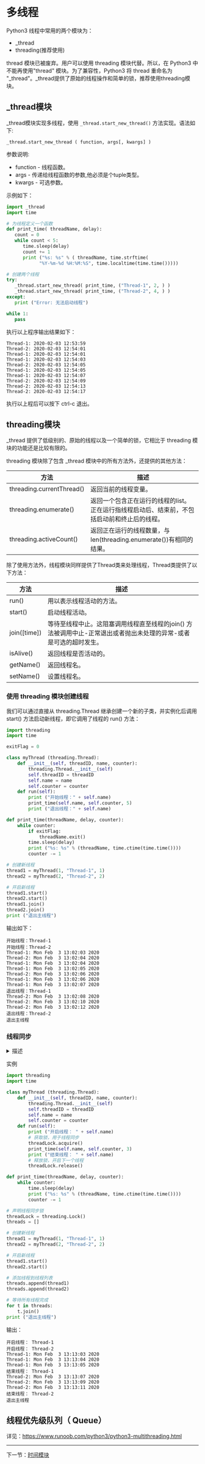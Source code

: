 # 多线程

Python3 线程中常用的两个模块为：

- _thread
- threading(推荐使用)

thread 模块已被废弃。用户可以使用 threading 模块代替。所以，在 Python3 中不能再使用"thread" 模块。为了兼容性，Python3 将 thread 重命名为 "_thread"。_thread提供了原始的线程操作和简单的锁，推荐使用threading模块。

## _thread模块

_thread模块实现多线程，使用 `_thread.start_new_thread()` 方法实现。语法如下:

`_thread.start_new_thread ( function, args[, kwargs] )`

参数说明:

- function - 线程函数。
- args - 传递给线程函数的参数,他必须是个tuple类型。
- kwargs - 可选参数。

示例如下：

```py
import _thread
import time

# 为线程定义一个函数
def print_time( threadName, delay):
   count = 0
   while count < 5:
      time.sleep(delay)
      count += 1
      print ("%s: %s" % ( threadName, time.strftime(
            "%Y-%m-%d %H:%M:%S", time.localtime(time.time()))))

# 创建两个线程
try:
   _thread.start_new_thread( print_time, ("Thread-1", 2, ) )
   _thread.start_new_thread( print_time, ("Thread-2", 4, ) )
except:
   print ("Error: 无法启动线程")

while 1:
   pass
```

执行以上程序输出结果如下：

```
Thread-1: 2020-02-03 12:53:59
Thread-2: 2020-02-03 12:54:01
Thread-1: 2020-02-03 12:54:01
Thread-1: 2020-02-03 12:54:03
Thread-2: 2020-02-03 12:54:05
Thread-1: 2020-02-03 12:54:05
Thread-1: 2020-02-03 12:54:07
Thread-2: 2020-02-03 12:54:09
Thread-2: 2020-02-03 12:54:13
Thread-2: 2020-02-03 12:54:17
```

执行以上程后可以按下 ctrl-c 退出。

## threading模块

_thread 提供了低级别的、原始的线程以及一个简单的锁，它相比于 threading 模块的功能还是比较有限的。

threading 模块除了包含 _thread 模块中的所有方法外，还提供的其他方法：

方法|描述
-|-
threading.currentThread() | 返回当前的线程变量。
threading.enumerate() | 返回一个包含正在运行的线程的list。正在运行指线程启动后、结束前，不包括启动前和终止后的线程。
threading.activeCount() | 返回正在运行的线程数量，与len(threading.enumerate())有相同的结果。

除了使用方法外，线程模块同样提供了Thread类来处理线程，Thread类提供了以下方法：

方法|描述
-|-
run() | 用以表示线程活动的方法。
start() |启动线程活动。
join([time]) | 等待至线程中止。这阻塞调用线程直至线程的join() 方法被调用中止-正常退出或者抛出未处理的异常-或者是可选的超时发生。
isAlive() | 返回线程是否活动的。
getName() | 返回线程名。
setName() | 设置线程名。

### 使用 threading 模块创建线程

我们可以通过直接从 threading.Thread 继承创建一个新的子类，并实例化后调用 start() 方法启动新线程，即它调用了线程的 run() 方法：

```py
import threading
import time

exitFlag = 0

class myThread (threading.Thread):
    def __init__(self, threadID, name, counter):
        threading.Thread.__init__(self)
        self.threadID = threadID
        self.name = name
        self.counter = counter
    def run(self):
        print ("开始线程：" + self.name)
        print_time(self.name, self.counter, 5)
        print ("退出线程：" + self.name)

def print_time(threadName, delay, counter):
    while counter:
        if exitFlag:
            threadName.exit()
        time.sleep(delay)
        print ("%s: %s" % (threadName, time.ctime(time.time())))
        counter -= 1

# 创建新线程
thread1 = myThread(1, "Thread-1", 1)
thread2 = myThread(2, "Thread-2", 2)

# 开启新线程
thread1.start()
thread2.start()
thread1.join()
thread2.join()
print ("退出主线程")
```

输出如下：

```
开始线程：Thread-1
开始线程：Thread-2
Thread-1: Mon Feb  3 13:02:03 2020
Thread-2: Mon Feb  3 13:02:04 2020
Thread-1: Mon Feb  3 13:02:04 2020
Thread-1: Mon Feb  3 13:02:05 2020
Thread-2: Mon Feb  3 13:02:06 2020
Thread-1: Mon Feb  3 13:02:06 2020
Thread-1: Mon Feb  3 13:02:07 2020
退出线程：Thread-1
Thread-2: Mon Feb  3 13:02:08 2020
Thread-2: Mon Feb  3 13:02:10 2020
Thread-2: Mon Feb  3 13:02:12 2020
退出线程：Thread-2
退出主线程
```

### 线程同步

<details>
<summary>描述</summary>

如果多个线程共同对某个数据修改，则可能出现不可预料的结果，为了保证数据的正确性，需要对多个线程进行同步。

使用 Thread 对象的 Lock 和 Rlock 可以实现简单的线程同步，这两个对象都有 acquire 方法和 release 方法，对于那些需要每次只允许一个线程操作的数据，可以将其操作放到 acquire 和 release 方法之间。如下：

多线程的优势在于可以同时运行多个任务（至少感觉起来是这样）。但是当线程需要共享数据时，可能存在数据不同步的问题。

考虑这样一种情况：一个列表里所有元素都是0，线程"set"从后向前把所有元素改成1，而线程"print"负责从前往后读取列表并打印。

那么，可能线程"set"开始改的时候，线程"print"便来打印列表了，输出就成了一半0一半1，这就是数据的不同步。为了避免这种情况，引入了锁的概念。

锁有两种状态——锁定和未锁定。每当一个线程比如"set"要访问共享数据时，必须先获得锁定；如果已经有别的线程比如"print"获得锁定了，那么就让线程"set"暂停，也就是同步阻塞；等到线程"print"访问完毕，释放锁以后，再让线程"set"继续。

经过这样的处理，打印列表时要么全部输出0，要么全部输出1，不会再出现一半0一半1的尴尬场面。

</details>

实例

```py
import threading
import time

class myThread (threading.Thread):
    def __init__(self, threadID, name, counter):
        threading.Thread.__init__(self)
        self.threadID = threadID
        self.name = name
        self.counter = counter
    def run(self):
        print ("开启线程： " + self.name)
        # 获取锁，用于线程同步
        threadLock.acquire()
        print_time(self.name, self.counter, 3)
        print ("结束线程： " + self.name)
        # 释放锁，开启下一个线程
        threadLock.release()

def print_time(threadName, delay, counter):
    while counter:
        time.sleep(delay)
        print ("%s: %s" % (threadName, time.ctime(time.time())))
        counter -= 1

# 声明线程同步锁
threadLock = threading.Lock()
threads = []

# 创建新线程
thread1 = myThread(1, "Thread-1", 1)
thread2 = myThread(2, "Thread-2", 2)

# 开启新线程
thread1.start()
thread2.start()

# 添加线程到线程列表
threads.append(thread1)
threads.append(thread2)

# 等待所有线程完成
for t in threads:
    t.join()
print ("退出主线程")
```

输出：

```
开启线程： Thread-1
开启线程： Thread-2
Thread-1: Mon Feb  3 13:13:03 2020
Thread-1: Mon Feb  3 13:13:04 2020
Thread-1: Mon Feb  3 13:13:05 2020
结束线程： Thread-1
Thread-2: Mon Feb  3 13:13:07 2020
Thread-2: Mon Feb  3 13:13:09 2020
Thread-2: Mon Feb  3 13:13:11 2020
结束线程： Thread-2
退出主线程
```

## 线程优先级队列（ Queue）

详见：https://www.runoob.com/python3/python3-multithreading.html

---

下一节：[时间模块](./时间模块.md)